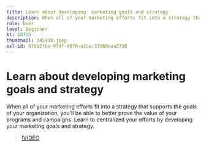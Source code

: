 ```yaml
---
title: Learn about developing  marketing goals and strategy
description: When all of your marketing efforts fit into a strategy that supports the goals of your organization, you’ll be able to better prove the value of your programs and campaigns.
role: User
level: Beginner
kt: 10735
thumbnail: 345419.jpeg
exl-id: 8fda2fba-97df-48f0-a1ce-37d60eaa3730
---
```

# Learn about developing  marketing goals and strategy

When all of your marketing efforts fit into a strategy that supports the goals of your organization, you’ll be able to better prove the value of your programs and campaigns. Learn to centralized your efforts by developing your marketing goals and strategy.

>[!VIDEO](https://video.tv.adobe.com/v/345419/?quality=12&learn=on)

